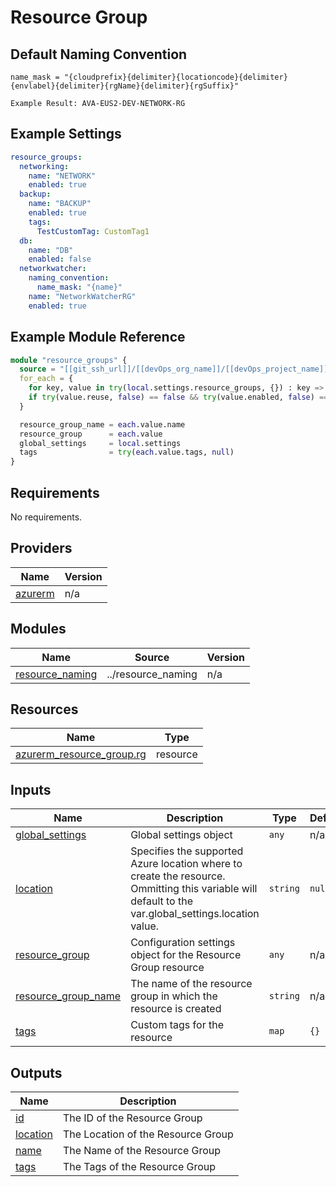# Resource Group

## Default Naming Convention
```
name_mask = "{cloudprefix}{delimiter}{locationcode}{delimiter}{envlabel}{delimiter}{rgName}{delimiter}{rgSuffix}"

Example Result: AVA-EUS2-DEV-NETWORK-RG
```

## Example Settings
```yaml
resource_groups:
  networking:
    name: "NETWORK"
    enabled: true
  backup:
    name: "BACKUP"
    enabled: true
    tags:
      TestCustomTag: CustomTag1
  db:
    name: "DB"
    enabled: false
  networkwatcher:
    naming_convention:
      name_mask: "{name}"
    name: "NetworkWatcherRG"
    enabled: true
```

## Example Module Reference

```terraform
module "resource_groups" {
  source = "[[git_ssh_url]]/[[devOps_org_name]]/[[devOps_project_name]]/[[devOps_repo_name]]//modules/resource_group"
  for_each = {
    for key, value in try(local.settings.resource_groups, {}) : key => value
    if try(value.reuse, false) == false && try(value.enabled, false) == true
  }

  resource_group_name = each.value.name
  resource_group      = each.value
  global_settings     = local.settings
  tags                = try(each.value.tags, null)
}
```

<!-- BEGIN_TF_DOCS -->
## Requirements

No requirements.

## Providers

| Name | Version |
|------|---------|
| <a name="provider_azurerm"></a> [azurerm](#provider\_azurerm) | n/a |

## Modules

| Name | Source | Version |
|------|--------|---------|
| <a name="module_resource_naming"></a> [resource\_naming](#module\_resource\_naming) | ../resource_naming | n/a |

## Resources

| Name | Type |
|------|------|
| [azurerm_resource_group.rg](https://registry.terraform.io/providers/hashicorp/azurerm/latest/docs/resources/resource_group) | resource |

## Inputs

| Name | Description | Type | Default | Required |
|------|-------------|------|---------|:--------:|
| <a name="input_global_settings"></a> [global\_settings](#input\_global\_settings) | Global settings object | `any` | n/a | yes |
| <a name="input_location"></a> [location](#input\_location) | Specifies the supported Azure location where to create the resource. Ommitting this variable will default to the var.global\_settings.location value. | `string` | `null` | no |
| <a name="input_resource_group"></a> [resource\_group](#input\_resource\_group) | Configuration settings object for the Resource Group resource | `any` | n/a | yes |
| <a name="input_resource_group_name"></a> [resource\_group\_name](#input\_resource\_group\_name) | The name of the resource group in which the resource is created | `string` | n/a | yes |
| <a name="input_tags"></a> [tags](#input\_tags) | Custom tags for the resource | `map` | `{}` | no |

## Outputs

| Name | Description |
|------|-------------|
| <a name="output_id"></a> [id](#output\_id) | The ID of the Resource Group |
| <a name="output_location"></a> [location](#output\_location) | The Location of the Resource Group |
| <a name="output_name"></a> [name](#output\_name) | The Name of the Resource Group |
| <a name="output_tags"></a> [tags](#output\_tags) | The Tags of the Resource Group |
<!-- END_TF_DOCS -->